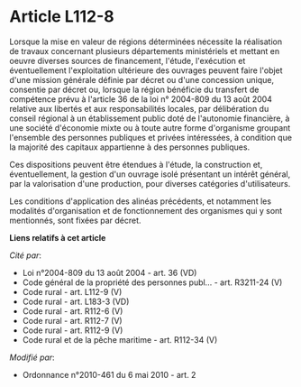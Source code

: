 # Article L112-8

Lorsque la mise en valeur de régions déterminées nécessite la réalisation de travaux concernant plusieurs départements
ministériels et mettant en oeuvre diverses sources de financement, l'étude, l'exécution et éventuellement l'exploitation
ultérieure des ouvrages peuvent faire l'objet d'une mission générale définie par décret ou d'une concession unique, consentie
par décret ou, lorsque la région bénéficie du transfert de compétence prévu à l'article 36 de la loi n° 2004-809 du 13 août
2004 relative aux libertés et aux responsabilités locales, par délibération du conseil régional à un établissement public
doté de l'autonomie financière, à une société d'économie mixte ou à toute autre forme d'organisme groupant l'ensemble des
personnes publiques et privées intéressées, à condition que la majorité des capitaux appartienne à des personnes publiques. 

Ces dispositions peuvent être étendues à l'étude, la construction et, éventuellement, la gestion d'un ouvrage isolé
présentant un intérêt général, par la valorisation d'une production, pour diverses catégories d'utilisateurs. 

Les conditions d'application des alinéas précédents, et notamment les modalités d'organisation et de fonctionnement des
organismes qui y sont mentionnés, sont fixées par décret.

**Liens relatifs à cet article**

_Cité par_:

  - Loi n°2004-809 du 13 août 2004 - art. 36 (VD)
  - Code général de la propriété des personnes publ... - art. R3211-24 (V)
  - Code rural - art. L112-9 (V)
  - Code rural - art. L183-3 (VD)
  - Code rural - art. R112-6 (V)
  - Code rural - art. R112-7 (V)
  - Code rural - art. R112-9 (V)
  - Code rural et de la pêche maritime - art. R112-34 (V)

_Modifié par_:

  - Ordonnance n°2010-461 du 6 mai 2010 - art. 2
